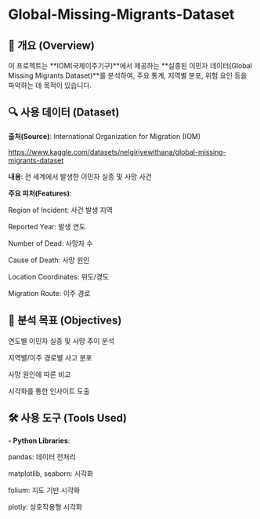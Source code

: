 # Global-Missing-Migrants-Dataset

## 📝 개요 (Overview)
이 프로젝트는 **IOM(국제이주기구)**에서 제공하는 **실종된 이민자 데이터(Global Missing Migrants Dataset)**를 분석하여, 주요 통계, 지역별 분포, 위험 요인 등을 파악하는 데 목적이 있습니다.


## 🔍 사용 데이터 (Dataset)
**출처(Source)**: International Organization for Migration (IOM)

<https://www.kaggle.com/datasets/nelgiriyewithana/global-missing-migrants-dataset>

**내용**: 전 세계에서 발생한 이민자 실종 및 사망 사건

**주요 피처(Features)**:

Region of Incident: 사건 발생 지역

Reported Year: 발생 연도

Number of Dead: 사망자 수

Cause of Death: 사망 원인

Location Coordinates: 위도/경도

Migration Route: 이주 경로


## 🧪 분석 목표 (Objectives)
연도별 이민자 실종 및 사망 추이 분석

지역별/이주 경로별 사고 분포

사망 원인에 따른 비교

시각화를 통한 인사이트 도출


## 🛠️ 사용 도구 (Tools Used)
**- Python Libraries**:

pandas: 데이터 전처리

matplotlib, seaborn: 시각화

folium: 지도 기반 시각화

plotly: 상호작용형 시각화
